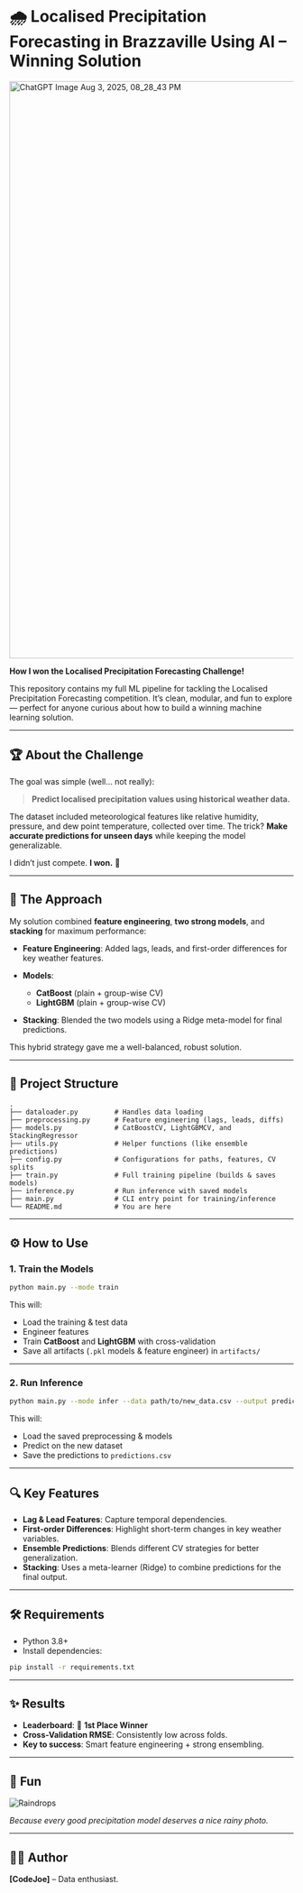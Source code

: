 # 🌧️ Localised Precipitation Forecasting in Brazzaville Using AI – Winning Solution
<img width="1024" height="1024" alt="ChatGPT Image Aug 3, 2025, 08_28_43 PM" src="https://github.com/user-attachments/assets/ac3142c8-d498-4e9b-96b1-f012bff083be" />


**How I won the Localised Precipitation Forecasting Challenge!**

This repository contains my full ML pipeline for tackling the Localised Precipitation Forecasting competition. It’s clean, modular, and fun to explore — perfect for anyone curious about how to build a winning machine learning solution.

---

## 🏆 About the Challenge

The goal was simple (well… not really):

> **Predict localised precipitation values using historical weather data.**

The dataset included meteorological features like relative humidity, pressure, and dew point temperature, collected over time. The trick? **Make accurate predictions for unseen days** while keeping the model generalizable.

I didn’t just compete. **I won.** 🎉

---

## 🧠 The Approach

My solution combined **feature engineering**, **two strong models**, and **stacking** for maximum performance:

* **Feature Engineering**: Added lags, leads, and first-order differences for key weather features.
* **Models**:

  * **CatBoost** (plain + group-wise CV)
  * **LightGBM** (plain + group-wise CV)
* **Stacking**: Blended the two models using a Ridge meta-model for final predictions.

This hybrid strategy gave me a well-balanced, robust solution.

---

## 📂 Project Structure

```
.
├── dataloader.py         # Handles data loading
├── preprocessing.py      # Feature engineering (lags, leads, diffs)
├── models.py             # CatBoostCV, LightGBMCV, and StackingRegressor
├── utils.py              # Helper functions (like ensemble predictions)
├── config.py             # Configurations for paths, features, CV splits
├── train.py              # Full training pipeline (builds & saves models)
├── inference.py          # Run inference with saved models
├── main.py               # CLI entry point for training/inference
└── README.md             # You are here
```

---

## ⚙️ How to Use

### 1. **Train the Models**

```bash
python main.py --mode train
```

This will:

* Load the training & test data
* Engineer features
* Train **CatBoost** and **LightGBM** with cross-validation
* Save all artifacts (`.pkl` models & feature engineer) in `artifacts/`

---

### 2. **Run Inference**

```bash
python main.py --mode infer --data path/to/new_data.csv --output predictions.csv
```

This will:

* Load the saved preprocessing & models
* Predict on the new dataset
* Save the predictions to `predictions.csv`

---

## 🔍 Key Features

* **Lag & Lead Features**: Capture temporal dependencies.
* **First-order Differences**: Highlight short-term changes in key weather variables.
* **Ensemble Predictions**: Blends different CV strategies for better generalization.
* **Stacking**: Uses a meta-learner (Ridge) to combine predictions for the final output.

---

## 🛠️ Requirements

* Python 3.8+
* Install dependencies:

```bash
pip install -r requirements.txt
```

---

## ✨ Results

* **Leaderboard**: 🥇 **1st Place Winner**
* **Cross-Validation RMSE**: Consistently low across folds.
* **Key to success**: Smart feature engineering + strong ensembling.

---

## 📸 Fun

![Raindrops](https://github.com/user-attachments/assets/bf1f8b25-e19c-4af6-bb64-e0b2d565ca46)


*Because every good precipitation model deserves a nice rainy photo.*

---

## 👩‍💻 Author

**\[CodeJoe]** – Data enthusiast.
